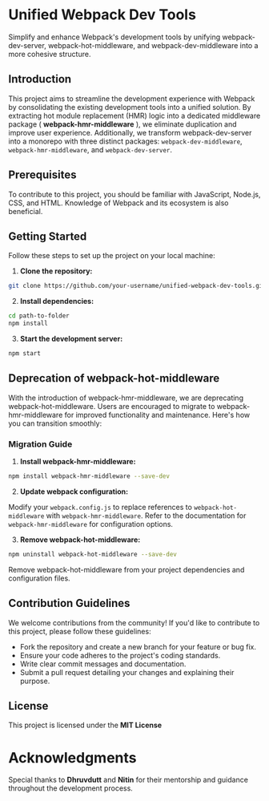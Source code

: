
# Unified Webpack Dev Tools

Simplify and enhance Webpack's development tools by unifying webpack-dev-server, webpack-hot-middleware, and webpack-dev-middleware into a more cohesive structure.


## Introduction

This project aims to streamline the development experience with Webpack by consolidating the existing development tools into a unified solution. By extracting hot module replacement (HMR) logic into a dedicated middleware package ( **webpack-hmr-middleware** ), we eliminate duplication and improve user experience. Additionally, we transform webpack-dev-server into a monorepo with three distinct packages: `webpack-dev-middleware`, `webpack-hmr-middleware`, and `webpack-dev-server`.

## Prerequisites

To contribute to this project, you should be familiar with JavaScript, Node.js, CSS, and HTML. Knowledge of Webpack and its ecosystem is also beneficial.

## Getting Started

Follow these steps to set up the project on your local machine:

1. **Clone the repository:**

```bash
git clone https://github.com/your-username/unified-webpack-dev-tools.git
```
2. **Install dependencies:**

```bash
cd path-to-folder
npm install

```

3. **Start the development server:**

```bash
npm start
```

## Deprecation of webpack-hot-middleware

With the introduction of webpack-hmr-middleware, we are deprecating webpack-hot-middleware. Users are encouraged to migrate to webpack-hmr-middleware for improved functionality and maintenance. Here's how you can transition smoothly:

### Migration Guide

1. **Install webpack-hmr-middleware:**

```bash
npm install webpack-hmr-middleware --save-dev

```

2. **Update webpack configuration:**

Modify your `webpack.config.js` to replace references to `webpack-hot-middleware` with `webpack-hmr-middleware`. Refer to the documentation for `webpack-hmr-middleware` for configuration options.

3. **Remove webpack-hot-middleware:**

```bash
npm uninstall webpack-hot-middleware --save-dev

```

Remove webpack-hot-middleware from your project dependencies and configuration files.

## Contribution Guidelines

We welcome contributions from the community! If you'd like to contribute to this project, please follow these guidelines:

- Fork the repository and create a new branch for your feature or bug fix.
- Ensure your code adheres to the project's coding standards.
- Write clear commit messages and documentation.
- Submit a pull request detailing your changes and explaining their purpose.

## License

This project is licensed under the **MIT License**

# Acknowledgments

Special thanks to **Dhruvdutt** and **Nitin** for their mentorship and guidance throughout the development process.